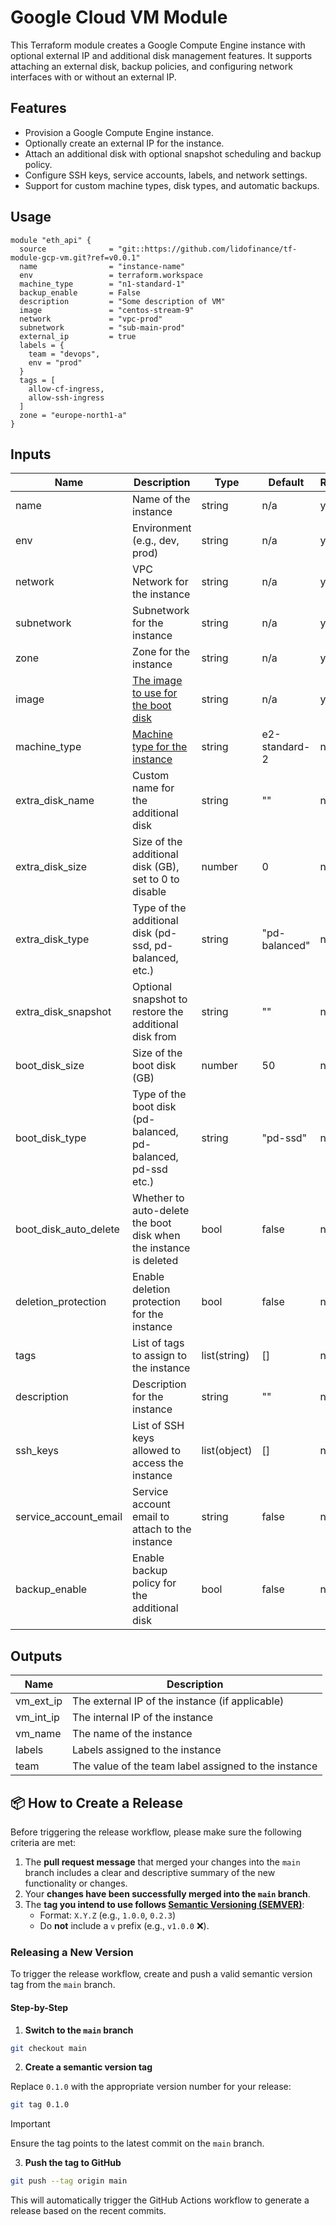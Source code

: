 # Google Cloud VM Module

This Terraform module creates a Google Compute Engine instance with optional external IP and additional disk management features. It supports attaching an external disk, backup policies, and configuring network interfaces with or without an external IP.

## Features

- Provision a Google Compute Engine instance.
- Optionally create an external IP for the instance.
- Attach an additional disk with optional snapshot scheduling and backup policy.
- Configure SSH keys, service accounts, labels, and network settings.
- Support for custom machine types, disk types, and automatic backups.

## Usage

```hcl
module "eth_api" {
  source              = "git::https://github.com/lidofinance/tf-module-gcp-vm.git?ref=v0.0.1"
  name                = "instance-name"
  env                 = terraform.workspace
  machine_type        = "n1-standard-1"
  backup_enable       = False
  description         = "Some description of VM"
  image               = "centos-stream-9"
  network             = "vpc-prod"
  subnetwork          = "sub-main-prod"
  external_ip         = true
  labels = {
    team = "devops",
    env = "prod"
  }
  tags = [
    allow-cf-ingress,
    allow-ssh-ingress
  ]
  zone = "europe-north1-a"
}
```

## Inputs

| Name                  | Description                                                                                                                      | Type         | Default       | Required |
| --------------------- | -------------------------------------------------------------------------------------------------------------------------------- | ------------ | ------------- | -------- |
| name                  | Name of the instance                                                                                                             | string       | n/a           | yes      |
| env                   | Environment (e.g., dev, prod)                                                                                                    | string       | n/a           | yes      |
| network               | VPC Network for the instance                                                                                                     | string       | n/a           | yes      |
| subnetwork            | Subnetwork for the instance                                                                                                      | string       | n/a           | yes      |
| zone                  | Zone for the instance                                                                                                            | string       | n/a           | yes      |
| image                 | [The image to use for the boot disk](https://cloud.google.com/compute/docs/images/os-details)                                    | string       | n/a           | yes      |
| machine_type          | [Machine type for the instance](https://cloud.google.com/compute/docs/networking/configure-vm-with-high-bandwidth-configuration) | string       | e2-standard-2 | no       |
| extra_disk_name       | Custom name for the additional disk                                                                                              | string       | ""            | no       |
| extra_disk_size       | Size of the additional disk (GB), set to 0 to disable                                                                            | number       | 0             | no       |
| extra_disk_type       | Type of the additional disk (pd-ssd, pd-balanced, etc.)                                                                          | string       | "pd-balanced" | no       |
| extra_disk_snapshot   | Optional snapshot to restore the additional disk from                                                                            | string       | ""            | no       |
| boot_disk_size        | Size of the boot disk (GB)                                                                                                       | number       | 50            | no       |
| boot_disk_type        | Type of the boot disk (pd-balanced, pd-balanced, pd-ssd etc.)                                                                    | string       | "pd-ssd"      | no       |
| boot_disk_auto_delete | Whether to auto-delete the boot disk when the instance is deleted                                                                | bool         | false         | no       |
| deletion_protection   | Enable deletion protection for the instance                                                                                      | bool         | false         | no       |
| tags                  | List of tags to assign to the instance                                                                                           | list(string) | []            | no       |
| description           | Description for the instance                                                                                                     | string       | ""            | no       |
| ssh_keys              | List of SSH keys allowed to access the instance                                                                                  | list(object) | []            | no       |
| service_account_email | Service account email to attach to the instance                                                                                  | string       | false         | no       |
| backup_enable         | Enable backup policy for the additional disk                                                                                     | bool         | false         | no       |

## Outputs

| Name      | Description                                          |
| --------- | ---------------------------------------------------- |
| vm_ext_ip | The external IP of the instance (if applicable)      |
| vm_int_ip | The internal IP of the instance                      |
| vm_name   | The name of the instance                             |
| labels    | Labels assigned to the instance                      |
| team      | The value of the team label assigned to the instance |

## 📦 How to Create a Release

Before triggering the release workflow, please make sure the following criteria are met:

1. The **pull request message** that merged your changes into the `main` branch includes a clear and descriptive summary of the new functionality or changes.
2. Your **changes have been successfully merged into the `main` branch**.
3. The **tag you intend to use follows [Semantic Versioning (SEMVER)](https://semver.org/)**:
   - Format: `X.Y.Z` (e.g., `1.0.0`, `0.2.3`)
   - Do **not** include a `v` prefix (e.g., `v1.0.0` ❌).

### Releasing a New Version

To trigger the release workflow, create and push a valid semantic version tag from the `main` branch.

#### Step-by-Step

1. **Switch to the `main` branch**

```bash
git checkout main
```

2. **Create a semantic version tag**

Replace `0.1.0` with the appropriate version number for your release:

```bash
git tag 0.1.0
```

> [!IMPORTANT]
> Ensure the tag points to the latest commit on the `main` branch.

3. **Push the tag to GitHub**

```bash
git push --tag origin main
```

This will automatically trigger the GitHub Actions workflow to generate a release based on the recent commits.
